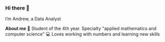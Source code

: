 ### Hi there 👋
I’m Andrew, a Data Analyst

**About me**
📖 Student of the 4th year. Specialty "applied mathematics and computer science"
💻 Loves working with numbers and learning new skills
<!--
**kiseleq/kiseleq** is a ✨ _special_ ✨ repository because its `README.md` (this file) appears on your GitHub profile.

Here are some ideas to get you started:

- 🔭 I’m currently working on ...
- 🌱 I’m currently learning ...
- 👯 I’m looking to collaborate on ...
- 🤔 I’m looking for help with ...
- 💬 Ask me about ...
- 📫 How to reach me: ...
- 😄 Pronouns: ...
- ⚡ Fun fact: ...
-->
